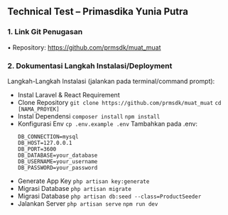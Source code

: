 ## Technical Test – Primasdika Yunia Putra

### 1. Link Git Penugasan

• Repository: https://github.com/prmsdk/muat_muat

### 2. Dokumentasi Langkah Instalasi/Deployment

Langkah-Langkah Instalasi (jalankan pada terminal/command prompt):

-   Instal Laravel & React Requirement
-   Clone Repository
    `git clone https://github.com/prmsdk/muat_muat`
    `cd [NAMA_PROYEK]`
-   Instal Dependensi
    `composer install`
    `npm install`
-   Konfigurasi Env
    `cp .env.example .env`
    Tambahkan pada .env:
    ```env:
    DB_CONNECTION=mysql
    DB_HOST=127.0.0.1
    DB_PORT=3600
    DB_DATABASE=your_database
    DB_USERNAME=your_username
    DB_PASSWORD=your_password
    ```
-   Generate App Key
    `php artisan key:generate`
-   Migrasi Database
    `php artisan migrate`
-   Migrasi Database
    `php artisan db:seed --class=ProductSeeder`
-   Jalankan Server
    `php artisan serve`
    `npm run dev`
